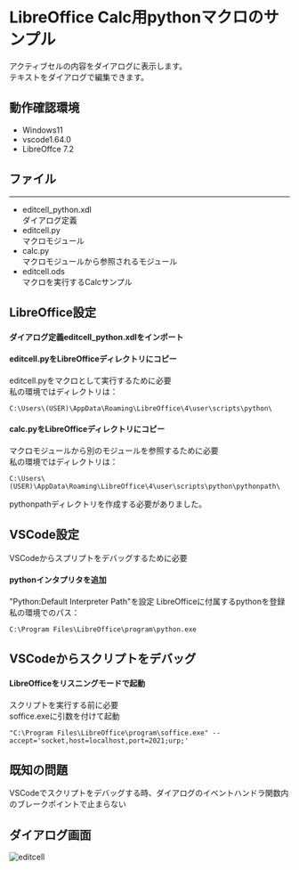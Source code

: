 # LibreOffice Calc用pythonマクロのサンプル
アクティブセルの内容をダイアログに表示します。  
テキストをダイアログで編集できます。  
## 動作確認環境
+ Windows11
+ vscode1.64.0
+ LibreOffce 7.2  
## ファイル
-----
+ editcell_python.xdl   
ダイアログ定義  
+ editcell.py  
マクロモジュール
+ calc.py  
マクロモジュールから参照されるモジュール  
+ editcell.ods  
マクロを実行するCalcサンプル  
## LibreOffice設定
#### ダイアログ定義editcell_python.xdlをインポート   
#### editcell.pyをLibreOfficeディレクトリにコピー  
editcell.pyをマクロとして実行するために必要  
私の環境ではディレクトリは：  
```
C:\Users\(USER)\AppData\Roaming\LibreOffice\4\user\scripts\python\
```
#### calc.pyをLibreOfficeディレクトリにコピー  
マクロモジュールから別のモジュールを参照するために必要  
私の環境ではディレクトリは：  
```
C:\Users\(USER)\AppData\Roaming\LibreOffice\4\user\scripts\python\pythonpath\
```
pythonpathディレクトリを作成する必要がありました。  
## VSCode設定
VSCodeからスプリプトをデバッグするために必要  
#### pythonインタプリタを追加  
"Python:Default Interpreter Path"を設定
LibreOfficeに付属するpythonを登録    
私の環境でのパス：  
```
C:\Program Files\LibreOffice\program\python.exe
```
## VSCodeからスクリプトをデバッグ
#### LibreOfficeをリスニングモードで起動
スクリプトを実行する前に必要  
soffice.exeに引数を付けて起動  
```
"C:\Program Files\LibreOffice\program\soffice.exe" --accept='socket,host=localhost,port=2021;urp;'
```  
## 既知の問題
VSCodeでスクリプトをデバッグする時、ダイアログのイベントハンドラ関数内のブレークポイントで止まらない  
## ダイアログ画面
![editcell](https://user-images.githubusercontent.com/6335693/153326258-db64a78c-891e-4cf2-a36a-a54ddfd5dd6a.png)
